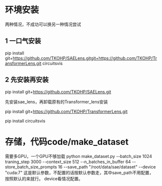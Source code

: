 # 环境安装
两种情况，不成功可以换另一种情况尝试
## 1 一口气安装
pip install git+https://github.com/TKOHP/SAELens.gitgit+https://github.com/TKOHP/TransformerLens.git circuitsvis
## 2 先安装再安装
pip install git+https://github.com/TKOHP/SAELens.git

先安装sae_lens，再卸载原有的Transformer_lens安装

pip install git+https://github.com/TKOHP/TransformerLens.git 

pip install circuitsvis
# 存储，代码code/make_dataset
需要多GPU，一个GPU不够加载
python make_dataset.py --batch_size 1024 traning_step 3000 --context_size 512 --n_batches_in_buffer 64 --store_batch_size_prompts 16 --save_path "/root/data/sae/dataset" --device "cuda:7"
这是默认参数，不配置的话按默认参数走，其中save_path不用配置，按照默认的来就行。
device看情况配置。